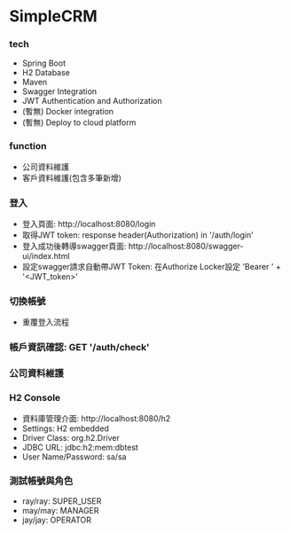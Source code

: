 # SimpleCRM
### tech
* Spring Boot
* H2 Database
* Maven
* Swagger Integration
* JWT Authentication and Authorization
* (暫無) Docker integration
* (暫無) Deploy to cloud platform

### function
* 公司資料維護
* 客戶資料維護(包含多筆新增)
  
### 登入
* 登入頁面: http://localhost:8080/login
* 取得JWT token:  response header(Authorization) in '/auth/login'
* 登入成功後轉導swagger頁面: http://localhost:8080/swagger-ui/index.html
* 設定swagger請求自動帶JWT Token: 在Authorize Locker設定 'Bearer ' + '<JWT_token>'

### 切換帳號
* 重覆登入流程  

### 帳戶資訊確認: GET '/auth/check'  

### 公司資料維護

### H2 Console
* 資料庫管理介面: http://localhost:8080/h2
* Settings: H2 embedded
* Driver Class: org.h2.Driver
* JDBC URL: jdbc:h2:mem:dbtest
* User Name/Password: sa/sa  

### 測試帳號與角色
* ray/ray: SUPER_USER
* may/may: MANAGER
* jay/jay: OPERATOR




